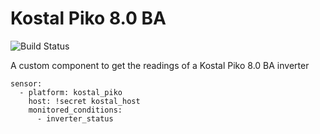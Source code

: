 # Kostal Piko 8.0 BA
![Build Status](https://github.com/scheidtdav/kostal-piko-80-ba/workflows/Python%20application/badge.svg)

A custom component to get the readings of a Kostal Piko 8.0 BA inverter

```
sensor:
  - platform: kostal_piko
    host: !secret kostal_host
    monitored_conditions:
      - inverter_status
```
